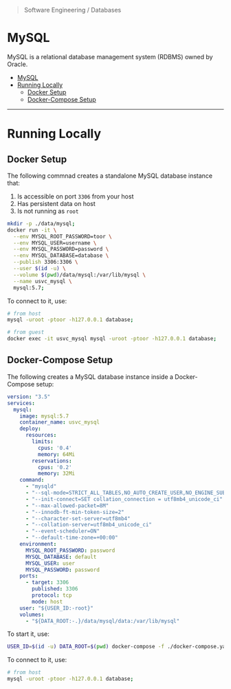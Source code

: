 > Software Engineering / Databases

# MySQL

MySQL is a relational database management system (RDBMS) owned by Oracle.

- [MySQL](#mysql)
- [Running Locally](#running-locally)
  - [Docker Setup](#docker-setup)
  - [Docker-Compose Setup](#docker-compose-setup)

- - -

# Running Locally

## Docker Setup

The following commnad creates a standalone MySQL database instance that:

1. Is accessible on port `3306` from your host
2. Has persistent data on host
3. Is not running as `root`

```sh
mkdir -p ./data/mysql;
docker run -it \
  --env MYSQL_ROOT_PASSWORD=toor \
  --env MYSQL_USER=username \
  --env MYSQL_PASSWORD=password \
  --env MYSQL_DATABASE=database \
  --publish 3306:3306 \
  --user $(id -u) \
  --volume $(pwd)/data/mysql:/var/lib/mysql \
  --name usvc_mysql \
  mysql:5.7;
```

To connect to it, use:

```sh
# from host
mysql -uroot -ptoor -h127.0.0.1 database;

# from guest
docker exec -it usvc_mysql mysql -uroot -ptoor -h127.0.0.1 database;
```

## Docker-Compose Setup

The following creates a MySQL database instance inside a Docker-Compose setup:

```yaml
version: "3.5"
services:
  mysql:
    image: mysql:5.7
    container_name: usvc_mysql
    deploy:
      resources:
        limits:
          cpus: '0.4'
          memory: 64Mi
        reservations:
          cpus: '0.2'
          memory: 32Mi
    command:
      - "mysqld"
      - "--sql-mode=STRICT_ALL_TABLES,NO_AUTO_CREATE_USER,NO_ENGINE_SUBSTITUTION,NO_AUTO_VALUE_ON_ZERO"
      - "--init-connect=SET collation_connection = utf8mb4_unicode_ci"
      - "--max-allowed-packet=8M"
      - "--innodb-ft-min-token-size=2"
      - "--character-set-server=utf8mb4"
      - "--collation-server=utf8mb4_unicode_ci"
      - "--event-scheduler=ON"
      - "--default-time-zone=+00:00"
    environment:
      MYSQL_ROOT_PASSWORD: password
      MYSQL_DATABASE: default
      MYSQL_USER: user
      MYSQL_PASSWORD: password
    ports:
      - target: 3306
        published: 3306
        protocol: tcp
        mode: host
    user: "${USER_ID:-root}"
    volumes:
      - "${DATA_ROOT:-.}/data/mysql/data:/var/lib/mysql"
```

To start it, use:

```sh
USER_ID=$(id -u) DATA_ROOT=$(pwd) docker-compose -f ./docker-compose.yaml up;
```

To connect to it, use:

```sh
# from host
mysql -uroot -ptoor -h127.0.0.1 database;
```

